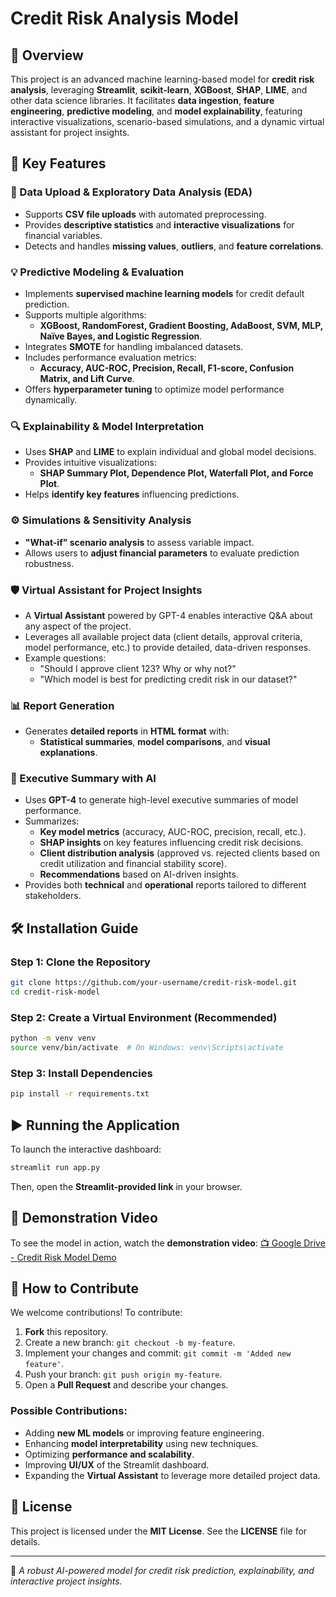 # Credit Risk Analysis Model

## 📌 Overview

This project is an advanced machine learning-based model for **credit risk analysis**, leveraging **Streamlit**, **scikit-learn**, **XGBoost**, **SHAP**, **LIME**, and other data science libraries. It facilitates **data ingestion**, **feature engineering**, **predictive modeling**, and **model explainability**, featuring interactive visualizations, scenario-based simulations, and a dynamic virtual assistant for project insights.

## 🚀 Key Features

### 📂 Data Upload & Exploratory Data Analysis (EDA)
- Supports **CSV file uploads** with automated preprocessing.
- Provides **descriptive statistics** and **interactive visualizations** for financial variables.
- Detects and handles **missing values**, **outliers**, and **feature correlations**.

### 💡 Predictive Modeling & Evaluation
- Implements **supervised machine learning models** for credit default prediction.
- Supports multiple algorithms:
  - **XGBoost, RandomForest, Gradient Boosting, AdaBoost, SVM, MLP, Naïve Bayes, and Logistic Regression**.
- Integrates **SMOTE** for handling imbalanced datasets.
- Includes performance evaluation metrics:
  - **Accuracy, AUC-ROC, Precision, Recall, F1-score, Confusion Matrix, and Lift Curve**.
- Offers **hyperparameter tuning** to optimize model performance dynamically.

### 🔍 Explainability & Model Interpretation
- Uses **SHAP** and **LIME** to explain individual and global model decisions.
- Provides intuitive visualizations:
  - **SHAP Summary Plot, Dependence Plot, Waterfall Plot, and Force Plot**.
- Helps **identify key features** influencing predictions.

### ⚙️ Simulations & Sensitivity Analysis
- **"What-if" scenario analysis** to assess variable impact.
- Allows users to **adjust financial parameters** to evaluate prediction robustness.

### 🛡️ Virtual Assistant for Project Insights
- A **Virtual Assistant** powered by GPT-4 enables interactive Q&A about any aspect of the project.
- Leverages all available project data (client details, approval criteria, model performance, etc.) to provide detailed, data-driven responses.
- Example questions:
  - "Should I approve client 123? Why or why not?"
  - "Which model is best for predicting credit risk in our dataset?"

### 📊 Report Generation
- Generates **detailed reports** in **HTML format** with:
  - **Statistical summaries**, **model comparisons**, and **visual explanations**.

### 🧠 Executive Summary with AI
- Uses **GPT-4** to generate high-level executive summaries of model performance.
- Summarizes:
  - **Key model metrics** (accuracy, AUC-ROC, precision, recall, etc.).
  - **SHAP insights** on key features influencing credit risk decisions.
  - **Client distribution analysis** (approved vs. rejected clients based on credit utilization and financial stability score).
  - **Recommendations** based on AI-driven insights.
- Provides both **technical** and **operational** reports tailored to different stakeholders.

## 🛠️ Installation Guide

### Step 1: Clone the Repository
```sh
git clone https://github.com/your-username/credit-risk-model.git
cd credit-risk-model
```

### Step 2: Create a Virtual Environment (Recommended)
```sh
python -m venv venv
source venv/bin/activate  # On Windows: venv\Scripts\activate
```

### Step 3: Install Dependencies
```sh
pip install -r requirements.txt
```

## ▶️ Running the Application

To launch the interactive dashboard:
```sh
streamlit run app.py
```
Then, open the **Streamlit-provided link** in your browser.

## 🎥 Demonstration Video
To see the model in action, watch the **demonstration video**:
[📺 Google Drive - Credit Risk Model Demo](https://drive.google.com/file/d/1JUnzbx6KcSLbteSLVEbOgtbZjiHxFOS8/view?usp=share_link)

## 🤝 How to Contribute

We welcome contributions! To contribute:
1. **Fork** this repository.
2. Create a new branch: `git checkout -b my-feature`.
3. Implement your changes and commit: `git commit -m 'Added new feature'`.
4. Push your branch: `git push origin my-feature`.
5. Open a **Pull Request** and describe your changes.

### Possible Contributions:
- Adding **new ML models** or improving feature engineering.
- Enhancing **model interpretability** using new techniques.
- Optimizing **performance and scalability**.
- Improving **UI/UX** of the Streamlit dashboard.
- Expanding the **Virtual Assistant** to leverage more detailed project data.

## 📜 License

This project is licensed under the **MIT License**. See the **LICENSE** file for details.

---

📌 *A robust AI-powered model for credit risk prediction, explainability, and interactive project insights.*
